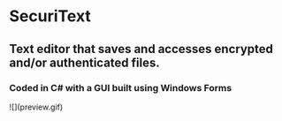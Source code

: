 # SecuriText
 
<h2>Text editor that saves and accesses encrypted and/or authenticated files.</h2>

<h3>Coded in C# with a GUI built using Windows Forms</h3>
![](preview.gif)

